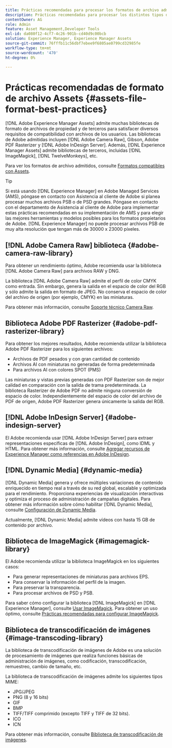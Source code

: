```yaml
---
title: Prácticas recomendadas para procesar los formatos de archivo admitidos
description: Prácticas recomendadas para procesar los distintos tipos de archivo admitidos mediante  [!DNL Experience Manager Assets].
contentOwner: AG
role: Admin
feature: Asset Management,Developer Tools
exl-id: da080f12-4cf7-4c26-901b-cd40d9c00bcb
solution: Experience Manager, Experience Manager Assets
source-git-commit: 76fffb11c56dbf7ebee9f6805ae0799cd32985fe
workflow-type: tm+mt
source-wordcount: '470'
ht-degree: 0%

---
```


# Prácticas recomendadas de formato de archivo Assets {#assets-file-format-best-practices}

[!DNL Adobe Experience Manager Assets] admite muchas bibliotecas de formato de archivos de propiedad y de terceros para satisfacer diversos requisitos de compatibilidad con archivos de los usuarios. Las bibliotecas de Adobe admitidas incluyen [!DNL Adobe Camera Raw], Gibson, Adobe PDF Rasterizer y [!DNL Adobe InDesign Server]. Además, [!DNL Experience Manager Assets] admite bibliotecas de terceros, incluidas [!DNL ImageMagick], [!DNL TwelveMonkeys], etc.

Para ver los formatos de archivo admitidos, consulte [Formatos compatibles con Assets](/help/assets/assets-formats.md).

>[!TIP]
>
>Si está usando [!DNL Experience Manager] en Adobe Managed Services (AMS), póngase en contacto con Asistencia al cliente de Adobe si planea procesar muchos archivos PSB o de PSD grandes. Póngase en contacto con el departamento de Asistencia al cliente de Adobe para implementar estas prácticas recomendadas en su implementación de AMS y para elegir las mejores herramientas y modelos posibles para los formatos propietarios de Adobe. [!DNL Experience Manager] no puede procesar archivos PSB de muy alta resolución que tengan más de 30000 x 23000 píxeles.

## [!DNL Adobe Camera Raw] biblioteca {#adobe-camera-raw-library}

Para obtener un rendimiento óptimo, Adobe recomienda usar la biblioteca [!DNL Adobe Camera Raw] para archivos RAW y DNG.

La biblioteca [!DNL Adobe Camera Raw] admite el perfil de color CMYK como entrada. Sin embargo, genera la salida en el espacio de color del RGB y sólo admite la salida en formato de JPEG. No conserva el espacio de color del archivo de origen (por ejemplo, CMYK) en las miniaturas.

Para obtener más información, consulte [Soporte técnico Camera Raw](/help/assets/camera-raw.md).

## Biblioteca Adobe PDF Rasterizer {#adobe-pdf-rasterizer-library}

Para obtener los mejores resultados, Adobe recomienda utilizar la biblioteca Adobe PDF Rasterizer para los siguientes archivos:

* Archivos de PDF pesados y con gran cantidad de contenido
* Archivos AI con miniaturas no generadas de forma predeterminada
* Para archivos AI con colores SPOT (PMS)

Las miniaturas y vistas previas generadas con PDF Rasterizer son de mejor calidad en comparación con la salida de trama predeterminada. La biblioteca Rasterizer de Adobe PDF no admite ninguna conversión de espacio de color. Independientemente del espacio de color del archivo de PDF de origen, Adobe PDF Rasterizer genera únicamente la salida del RGB.

## [!DNL Adobe InDesign Server] {#adobe-indesign-server}

El Adobe recomienda usar [!DNL Adobe InDesign Server] para extraer representaciones específicas de [!DNL Adobe InDesign], como IDML y HTML. Para obtener más información, consulte [Agregar recursos de Experience Manager como referencias en Adobe InDesign](/help/assets/managing-linked-subassets.md#refai).

## [!DNL Dynamic Media] {#dynamic-media}

[!DNL Dynamic Media] genera y ofrece múltiples variaciones de contenido enriquecido en tiempo real a través de su red global, escalable y optimizada para el rendimiento. Proporciona experiencias de visualización interactivas y optimiza el proceso de administración de campañas digitales. Para obtener más información sobre cómo habilitar [!DNL Dynamic Media], consulte [Configuración de Dynamic Media](/help/assets/config-dynamic.md).

Actualmente, [!DNL Dynamic Media] admite vídeos con hasta 15 GB de contenido por archivo.

## Biblioteca de ImageMagick {#imagemagick-library}

El Adobe recomienda utilizar la biblioteca ImageMagick en los siguientes casos:

* Para generar representaciones de miniaturas para archivos EPS.
* Para conservar la información del perfil de la imagen.
* Para preservar la transparencia.
* Para procesar archivos de PSD y PSB.

Para saber cómo configurar la biblioteca [!DNL ImageMagick] en [!DNL Experience Manager], consulte [Usar ImageMagick](/help/assets/media-handlers.md#an-example-using-imagemagick). Para obtener un uso óptimo, consulte [Prácticas recomendadas para configurar ImageMagick](/help/assets/best-practices-for-imagemagick.md).

## Biblioteca de transcodificación de imágenes {#image-transcoding-library}

La biblioteca de transcodificación de imágenes de Adobe es una solución de procesamiento de imágenes que realiza funciones básicas de administración de imágenes, como codificación, transcodificación, remuestreo, cambio de tamaño, etc.

La biblioteca de transcodificación de imágenes admite los siguientes tipos MIME:

* JPG/JPEG
* PNG (8 y 16 bits)
* GIF
* BMP
* TIFF/TIFF comprimido (excepto TIFF y TIFF de 32 bits).
* ICO
* ICN

Para obtener más información, consulte [Biblioteca de transcodificación de imágenes](/help/assets/imaging-transcoding-library.md).
